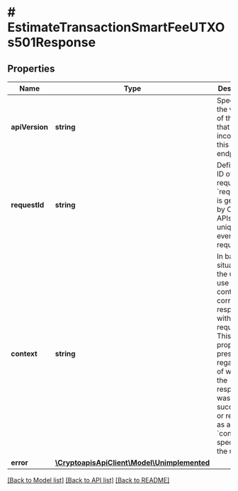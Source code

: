 # # EstimateTransactionSmartFeeUTXOs501Response

## Properties

Name | Type | Description | Notes
------------ | ------------- | ------------- | -------------
**apiVersion** | **string** | Specifies the version of the API that incorporates this endpoint. |
**requestId** | **string** | Defines the ID of the request. The &#x60;requestId&#x60; is generated by Crypto APIs and it&#39;s unique for every request. |
**context** | **string** | In batch situations the user can use the context to correlate responses with requests. This property is present regardless of whether the response was successful or returned as an error. &#x60;context&#x60; is specified by the user. | [optional]
**error** | [**\CryptoapisApiClient\Model\Unimplemented**](Unimplemented.md) |  |

[[Back to Model list]](../../README.md#models) [[Back to API list]](../../README.md#endpoints) [[Back to README]](../../README.md)
